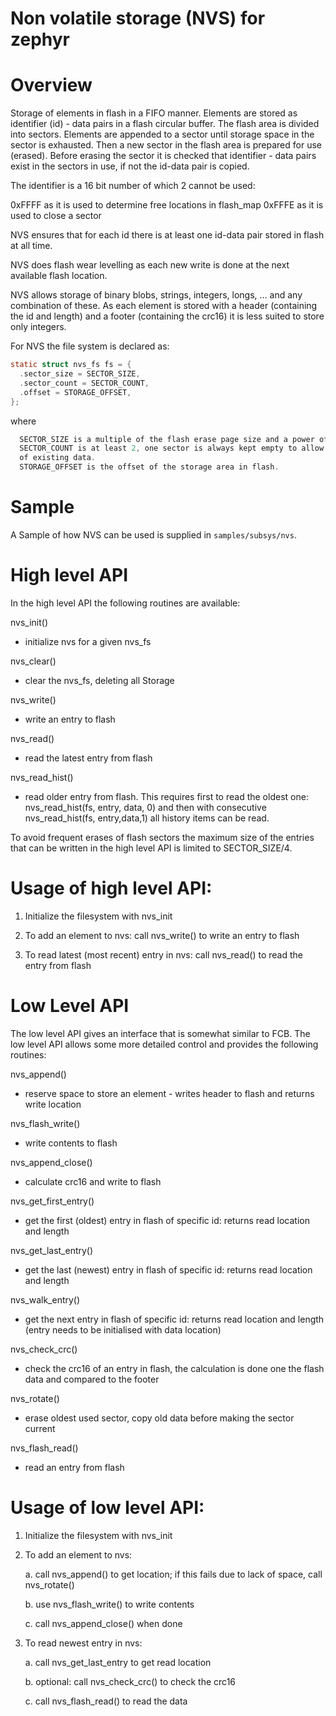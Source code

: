 # Non volatile storage (NVS) for zephyr

# Overview

Storage of elements in flash in a FIFO manner. Elements are stored as
identifier (id) - data pairs in a flash circular buffer. The flash area is
divided into sectors. Elements are appended to a sector until storage space in
the sector is exhausted. Then a new sector in the flash area is prepared for
use (erased). Before erasing the sector it is checked that identifier - data
pairs exist in the sectors in use, if not the id-data pair is copied.

The identifier is a 16 bit number of which 2 cannot be used:

  0xFFFF as it is used to determine free locations in flash_map
  0xFFFE as it is used to close a sector


NVS ensures that for each id there is at least one id-data pair stored in flash
at all time.

NVS does flash wear levelling as each new write is done at the next available
flash location.

NVS allows storage of binary blobs, strings, integers, longs, ... and any
combination of these. As each element is stored with a header (containing the
id and length) and a footer (containing the crc16) it is less suited to store
only integers.

For NVS the file system is declared as:

```c
static struct nvs_fs fs = {
  .sector_size = SECTOR_SIZE,
  .sector_count = SECTOR_COUNT,
  .offset = STORAGE_OFFSET,
};
```
where
```c
  SECTOR_SIZE is a multiple of the flash erase page size and a power of 2,
  SECTOR_COUNT is at least 2, one sector is always kept empty to allow copying
  of existing data.
  STORAGE_OFFSET is the offset of the storage area in flash.
```

# Sample

A Sample of how NVS can be used is supplied in ```samples/subsys/nvs```.


# High level API

In the high level API the following routines are available:

nvs_init()
  - initialize nvs for a given nvs_fs

nvs_clear()
  - clear the nvs_fs, deleting all Storage

nvs_write()
  - write an entry to flash

nvs_read()
  - read the latest entry from flash

nvs_read_hist()
  - read older entry from flash. This requires first to read the oldest one: nvs_read_hist(fs, entry, data, 0) and then with consecutive nvs_read_hist(fs, entry,data,1) all history items can be read.

To avoid frequent erases of flash sectors the maximum size of the entries that can be written in the high level API is limited to SECTOR_SIZE/4.

# Usage of high level API:

1. Initialize the filesystem with nvs_init

2. To add an element to nvs: call nvs_write() to write an entry to flash

3. To read latest (most recent) entry in nvs: call nvs_read() to read the entry from flash

# Low Level API

The low level API gives an interface that is somewhat similar to FCB. The low level API allows some more detailed control and provides the following routines:

nvs_append()
  - reserve space to store an element - writes header to flash and returns write location

nvs_flash_write()
  - write contents to flash

nvs_append_close()
  - calculate crc16 and write to flash

nvs_get_first_entry()
  - get the first (oldest) entry in flash of specific id: returns read location and length

nvs_get_last_entry()
  - get the last (newest) entry in flash of specific id: returns read location and length

nvs_walk_entry()
  - get the next entry in flash of specific id: returns read location and length (entry needs to be initialised with data location)

nvs_check_crc()
  - check the crc16 of an entry in flash, the calculation is done one the flash data and compared to the footer

nvs_rotate()
  - erase oldest used sector, copy old data before making the sector current

nvs_flash_read()
  - read an entry from flash

# Usage of low level API:

1. Initialize the filesystem with nvs_init

2. To add an element to nvs:

   a. call nvs_append() to get location; if this fails due to lack of space,
   call nvs_rotate()

   b. use nvs_flash_write() to write contents

   c. call nvs_append_close() when done

3. To read newest entry in nvs:

   a. call nvs_get_last_entry to get read location

   b. optional: call nvs_check_crc() to check the crc16

   c. call nvs_flash_read() to read the data
